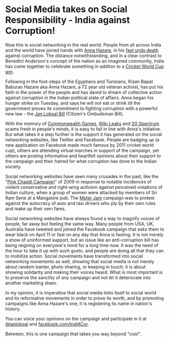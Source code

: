# Social Media takes on Social Responsibility - India against Corruption!

Now this is social networking in the real world. People from all across India and the world have joined hands with <a href="http://en.wikipedia.org/wiki/Anna_Hazare">Anna Hazare</a>, in his <a href="http://www.thehindu.com/news/national/article1607789.ece">fast undo death</a> against corruption. The distance notwithstanding, and in a clear contrast to Benedict Anderson's concept of the nation as an imagined community, India has come together to celebrate something in additon to a <a href="http://www.youtube.com/watch?v=lUSIaGE_0LY">Cricket World Cup win</a>.

Following in the foot-steps of the Egyptians and Tunisians, Kisan Bapat Baburao Hazare aka Anna Hazare, a 72 year old veteran activist, has put his faith in the power of the people and has dared to dream of collective action against corruption in the Indian political state of affairs. Anna began his hunger strike on Tuesday, and says he will not eat or drink till the government proves its commitment to fighting corruption with a powerful new law - the <a href="http://en.wikipedia.org/wiki/Jan_Lokpal_Bill">Jan Lokpal Bill</a> (Citizen's Ombudsman Bill).

With the memory of <a href="http://www.expressindia.com/latest-news/CVC-exposes-Rs-8-000-cr-Commonwealth-Games-scam/699610/">Commonwealth Games</a>, <a href="http://213.251.145.96/">Wiki Leaks</a> and <a href="http://www.ndtv.com/article/india/what-is-2g-spectrum-scam-66418">2G Spectrum</a> scams fresh in people's minds, it is easy to fall in line with Anna's initiative. But what takes it a step further is the support it has generated on the social networking websites, like Twitter and Facebook. People are badging up (a new application on Facebook made much famous by 2011 cricket world cup), others are attending virtual marches in support of the campaign, yet others are posting informative and heartfelt opinions about their support to the campaign and their hatred for what corruption has done to the Indian society.

Social networking websites have seen many crusades in the past, like the "<a href="http://en.wikipedia.org/wiki/Pink_Chaddi_Campaign">Pink Chaddi Campaign</a>" of 2009 in response to notable incidences of violent conservative and right-wing activism against perceived violations of Indian culture, when a group of women were attacked by members of Sri Ram Sene at a Mangalore pub. The <a href="http://www.meterjam.com/">Meter Jam</a> campaign was to protest against the autocracy of auto and taxi drivers who ply by their own rules and make up their own fares. 

Social networking websites have always found a way to magnify voices of people, far away but feeling the same way. Many people from USA, UK, Australia have tweeted and joined the Facebook campaign that asks them to wear black on April 11 or fast on any day that Anna is fasting. It is not merely a show of uninformed support, but an issue like an anti-corruption bill has being reigning on everyone's mind for a long time now. It was the need of the hour to take it up with such gusto, and people are doing all that they can to mobilize action. Social movements have transformed into social networking movements as well, showing that social media is not merely about random banter, photo sharing, or keeping in touch; it is about showing solidarity and making their voices heard. What is most important is to preserve the sanctity of any campaign and not let it deteriorate into another marketing sham. 

In my opinion, it is imperative that social media links itself to social world and its reformative movements in order to prove its worth, and by promoting campaigns like Anna Hazare's one, it is registering its name in nation's history. 

You can voice your opinions on the campaign and participate in it at <a href="http://twitter.com/janlokpal">@janlokpal</a> and <a href="http://www.facebook.com/IndiACor">facebook.com/IndiACor</a>. 

Between, this is one campaign that takes you way beyond "cool".
